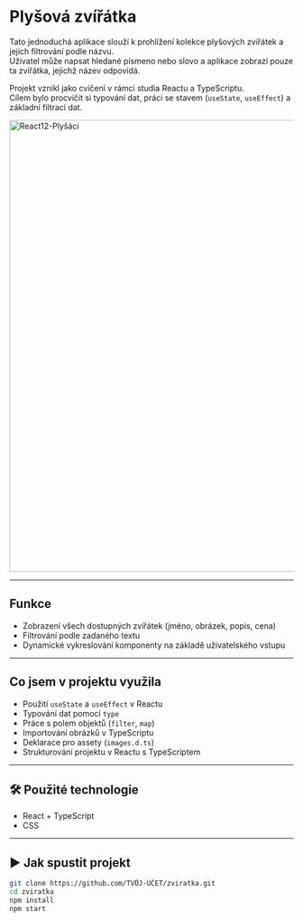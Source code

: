 # Plyšová zvířátka 

Tato jednoduchá aplikace slouží k prohlížení kolekce plyšových zvířátek a jejich filtrování podle názvu.  
Uživatel může napsat hledané písmeno nebo slovo a aplikace zobrazí pouze ta zvířátka, jejichž název odpovídá.

Projekt vznikl jako cvičení v rámci studia Reactu a TypeScriptu.  
Cílem bylo procvičit si typování dat, práci se stavem (`useState`, `useEffect`) a základní filtraci dat.

<img width="1359" height="799" alt="React12-Plyšáci" src="https://github.com/user-attachments/assets/e8db3987-8e29-460d-8ac5-4f6d53455231" />


---

## Funkce
- Zobrazení všech dostupných zvířátek (jméno, obrázek, popis, cena)
- Filtrování podle zadaného textu 
- Dynamické vykreslování komponenty na základě uživatelského vstupu

---

## Co jsem v projektu využila
- Použití `useState` a `useEffect` v Reactu
- Typování dat pomocí `type`
- Práce s polem objektů (`filter`, `map`)
- Importování obrázků v TypeScriptu
- Deklarace pro assety (`images.d.ts`)
- Strukturování projektu v Reactu s TypeScriptem

---

## 🛠️ Použité technologie
- React + TypeScript
- CSS

---

## ▶️ Jak spustit projekt

```bash
git clone https://github.com/TVŮJ-ÚČET/zviratka.git
cd zviratka
npm install
npm start
